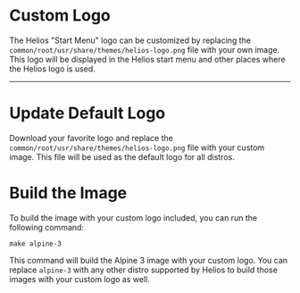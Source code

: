 # Custom Logo

The Helios "Start Menu" logo can be customized by replacing the `common/root/usr/share/themes/helios-logo.png` file with your own image. This logo will be displayed in the Helios start menu and other places where the Helios logo is used.

---

# Update Default Logo

Download your favorite logo and replace the `common/root/usr/share/themes/helios-logo.png` file with your custom image. This file will be used as the default logo for all distros.

# Build the Image

To build the image with your custom logo included, you can run the following command:

```shell
make alpine-3
```

This command will build the Alpine 3 image with your custom logo. You can replace `alpine-3` with any other distro supported by Helios to build those images with your custom logo as well.

